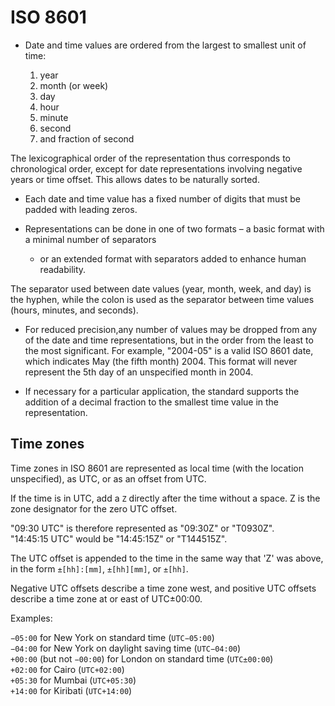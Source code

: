 # ISO 8601

- Date and time values are ordered from the largest to smallest unit of time:

  1. year
  2. month (or week)
  3. day
  4. hour
  5. minute
  6. second
  7. and fraction of second
  
The lexicographical order of the representation thus corresponds to chronological order, except for date representations involving negative years or time offset. This allows dates to be naturally sorted.

- Each date and time value has a fixed number of digits that must be padded with leading zeros.

- Representations can be done in one of two formats
  – a basic format with a minimal number of separators
  - or an extended format with separators added to enhance human readability.

The separator used between date values (year, month, week, and day) is the hyphen, while the colon is used as the separator between time values (hours, minutes, and seconds).

- For reduced precision,any number of values may be dropped from any of the date and time representations, but in the order from the least to the most significant. For example, "2004-05" is a valid ISO 8601 date, which indicates May (the fifth month) 2004. This format will never represent the 5th day of an unspecified month in 2004.

- If necessary for a particular application, the standard supports the addition of a decimal fraction to the smallest time value in the representation.

## Time zones

Time zones in ISO 8601 are represented as local time (with the location unspecified), as UTC, or as an offset from UTC.

If the time is in UTC, add a `Z` directly after the time without a space. Z is the zone designator for the zero UTC offset.

"09:30 UTC" is therefore represented as "09:30Z" or "T0930Z".  
"14:45:15 UTC" would be "14:45:15Z" or "T144515Z".

The UTC offset is appended to the time in the same way that 'Z' was above, in the form `±[hh]:[mm]`, `±[hh][mm]`, or `±[hh]`.

Negative UTC offsets describe a time zone west, and positive UTC offsets describe a time zone at or east of UTC±00:00.

Examples:

`−05:00` for New York on standard time (`UTC−05:00`)  
`−04:00` for New York on daylight saving time (`UTC−04:00`)  
`+00:00` (but not `−00:00`) for London on standard time (`UTC±00:00`)  
`+02:00` for Cairo (`UTC+02:00`)  
`+05:30` for Mumbai (`UTC+05:30`)  
`+14:00` for Kiribati (`UTC+14:00`)  

